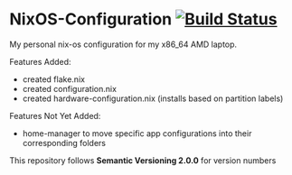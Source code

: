 # NixOS-Configuration [![Build Status](https://scrutinizer-ci.com/g/qazerito/configuration.nix/badges/build.png?b=main)](https://scrutinizer-ci.com/g/qazerito/configuration.nix/build-status/main)

My personal nix-os configuration for my x86_64 AMD laptop.

Features Added:
- created flake.nix
- created configuration.nix
- created hardware-configuration.nix (installs based on partition labels) 

Features Not Yet Added:

- home-manager to move specific app configurations into their corresponding folders

















This repository follows **Semantic Versioning 2.0.0** for version numbers
